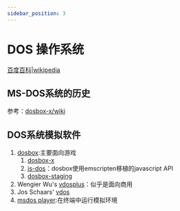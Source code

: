 ```yaml
---
sidebar_position: 3
---
```


# DOS 操作系统

[百度百科](https://baike.baidu.com/item/dos/32025)|[wikipedia](https://en.wikipedia.org/wiki/DOS)

## MS-DOS系统的历史

参考：[dosbox-x/wiki](https://github.com/joncampbell123/dosbox-x/wiki/Guide%3ADOS-Installation-in-DOSBox%E2%80%90X#dos-version-highlights)

## DOS系统模拟软件

1. [dosbox](https://www.dosbox.com ):主要面向游戏
   1. [dosbox-x](https://github.com/joncampbell123/dosbox-x)
   2. [js-dos](https://js-dos.com)：dosbox使用emscripten移植的javascript API
   3. [dosbox-staging](https://dosbox-staging.github.io/)
2. Wengier Wu's [vdosplus](http://www.vdosplus.org/)：似乎是面向商用
3. Jos Schaars' [vdos](http://vdos.info/)
4. [msdos player](http://takeda-toshiya.my.coocan.jp/msdos/index.html):在终端中运行模拟环境
